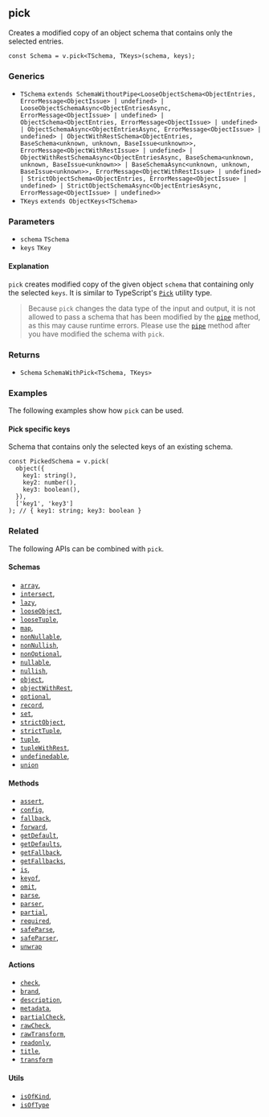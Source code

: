 pick
----

Creates a modified copy of an object schema that contains only the selected entries.

    const Schema = v.pick<TSchema, TKeys>(schema, keys);
    

### Generics

*   `TSchema` `extends SchemaWithoutPipe<LooseObjectSchema<ObjectEntries, ErrorMessage<ObjectIssue> | undefined> | LooseObjectSchemaAsync<ObjectEntriesAsync, ErrorMessage<ObjectIssue> | undefined> | ObjectSchema<ObjectEntries, ErrorMessage<ObjectIssue> | undefined> | ObjectSchemaAsync<ObjectEntriesAsync, ErrorMessage<ObjectIssue> | undefined> | ObjectWithRestSchema<ObjectEntries, BaseSchema<unknown, unknown, BaseIssue<unknown>>, ErrorMessage<ObjectWithRestIssue> | undefined> | ObjectWithRestSchemaAsync<ObjectEntriesAsync, BaseSchema<unknown, unknown, BaseIssue<unknown>> | BaseSchemaAsync<unknown, unknown, BaseIssue<unknown>>, ErrorMessage<ObjectWithRestIssue> | undefined> | StrictObjectSchema<ObjectEntries, ErrorMessage<ObjectIssue> | undefined> | StrictObjectSchemaAsync<ObjectEntriesAsync, ErrorMessage<ObjectIssue> | undefined>>`
*   `TKeys` `extends ObjectKeys<TSchema>`

### Parameters

*   `schema` `TSchema`
*   `keys` `TKey`

#### Explanation

`pick` creates modified copy of the given object `schema` that containing only the selected `keys`. It is similar to TypeScript's [`Pick`](https://www.typescriptlang.org/docs/handbook/utility-types.html#picktype-keys) utility type.

> Because `pick` changes the data type of the input and output, it is not allowed to pass a schema that has been modified by the [`pipe`](pipe.md) method, as this may cause runtime errors. Please use the [`pipe`](pipe.md) method after you have modified the schema with `pick`.

### Returns

*   `Schema` `SchemaWithPick<TSchema, TKeys>`

### Examples

The following examples show how `pick` can be used.

#### Pick specific keys

Schema that contains only the selected keys of an existing schema.

    const PickedSchema = v.pick(
      object({
        key1: string(),
        key2: number(),
        key3: boolean(),
      }),
      ['key1', 'key3']
    ); // { key1: string; key3: boolean }
    

### Related

The following APIs can be combined with `pick`.

#### Schemas

*   [`array`](array.md),
*   [`intersect`](intersect.md),
*   [`lazy`](lazy.md),
*   [`looseObject`](looseObject.md),
*   [`looseTuple`](looseTuple.md),
*   [`map`](map.md),
*   [`nonNullable`](nonNullable.md),
*   [`nonNullish`](nonNullish.md),
*   [`nonOptional`](nonOptional.md),
*   [`nullable`](nullable.md),
*   [`nullish`](nullish.md),
*   [`object`](object.md),
*   [`objectWithRest`](objectWithRest.md),
*   [`optional`](optional.md),
*   [`record`](record.md),
*   [`set`](set.md),
*   [`strictObject`](strictObject.md),
*   [`strictTuple`](strictTuple.md),
*   [`tuple`](tuple.md),
*   [`tupleWithRest`](tupleWithRest.md),
*   [`undefinedable`](undefinedable.md),
*   [`union`](union.md)

#### Methods

*   [`assert`](assert.md),
*   [`config`](config.md),
*   [`fallback`](fallback.md),
*   [`forward`](forward.md),
*   [`getDefault`](getDefault.md),
*   [`getDefaults`](getDefaults.md),
*   [`getFallback`](getFallback.md),
*   [`getFallbacks`](getFallbacks.md),
*   [`is`](is.md),
*   [`keyof`](keyof.md),
*   [`omit`](omit.md),
*   [`parse`](parse.md),
*   [`parser`](parser.md),
*   [`partial`](partial.md),
*   [`required`](required.md),
*   [`safeParse`](safeParse.md),
*   [`safeParser`](safeParser.md),
*   [`unwrap`](unwrap.md)

#### Actions

*   [`check`](check.md),
*   [`brand`](brand.md),
*   [`description`](description.md),
*   [`metadata`](metadata.md),
*   [`partialCheck`](partialCheck.md),
*   [`rawCheck`](rawCheck.md),
*   [`rawTransform`](rawTransform.md),
*   [`readonly`](readonly.md),
*   [`title`](title.md),
*   [`transform`](transform.md)

#### Utils

*   [`isOfKind`](isOfKind.md),
*   [`isOfType`](isOfType.md)